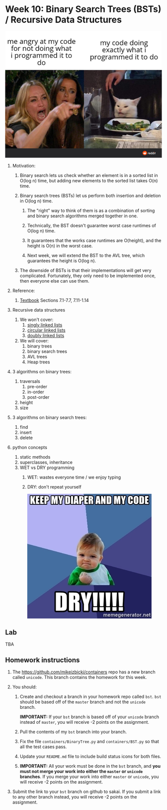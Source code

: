 # Week 10: Binary Search Trees (BSTs) / Recursive Data Structures

<img width=600px src=cgxof0jkru551.png />

<!--
<img src=l5nus3752l261.png />
-->

1. Motivation:
    1. Binary search lets us check whether an element is in a sorted list in O(log n) time,
       but adding new elements to the sorted list takes O(n) time.

    1. Binary search trees (BSTs) let us perform both insertion and deletion in O(log n) time.

        1. The "right" way to think of them is as a combination of sorting and binary search algorithms merged together in one.
    
        1. Technically, the BST doesn't guarantee worst case runtimes of O(log n) time.

        1. It guarantees that the works case runtimes are O(height), and the height is O(n) in the worst case.

        1. Next week, we will extend the BST to the AVL tree, which guarantees the height is O(log n).

    1. The downside of BSTs is that their implementations will get very complicated.
       Fortunately, they only need to be implemented once, then everyone else can use them.

1. Reference:
    1. [Textbook](https://runestone.academy/runestone/books/published/pythonds/index.html) Sections 7.1-7.7, 7.11-1.14

1. Recursive data structures
    1. We won't cover:
        1. [singly linked lists](https://www.youtube.com/watch?v=FSsriWQ0qYE&list=PL5tcWHG-UPH112e7AN7C-fwDVPVrt0wpV&index=5)
        1. [circular linked lists](https://www.youtube.com/watch?v=5WoNhm7sOnA&list=PL5tcWHG-UPH112e7AN7C-fwDVPVrt0wpV&index=19)
        1. [doubly linked lists](https://www.youtube.com/watch?v=8kptHdreaTA&list=PL5tcWHG-UPH112e7AN7C-fwDVPVrt0wpV&index=24)
    1. We will cover:
        1. binary trees
        1. binary search trees
        1. AVL trees
        1. Heap trees

1. 3 algorithms on binary trees:
    1. traversals
        1. pre-order
        1. in-order
        1. post-order
    1. height
    1. size

1. 3 algorithms on binary search trees:
    1. find
    2. insert
    3. delete

1. python concepts
    1. static methods
    1. superclasses, inheritance
    1. WET vs DRY programming
        1. WET: wastes everyone time / we enjoy typing
        1. DRY: don't repeat yourself

           <img src=keep-my-diaper-and-my-code-dry.jpg />

## Lab

TBA

## Homework instructions

1. The https://github.com/mikeizbicki/containers repo has a new branch called `unicode`.
   This branch contains the homework for this week.

1. You should:

    1. Create and checkout a branch in your homework repo called `bst`.
       `bst` should be based off of the `master` branch and not the `unicode` branch.

       **IMPORTANT:**
       If your `bst` branch is based off of your `unicode` branch instead of `master`,
       you will receive -2 points on the assignment.

    1. Pull the contents of my `bst` branch into your branch.

    1. Fix the file `containers/BinaryTree.py` and `containers/BST.py` so that all the test cases pass.

    1. Update your `README.md` file to include build status icons for both files.

    1. **IMPORTANT:**
       All your work must be done in the `bst` branch,
       and **you must not merge your work into either the `master` or `unicode` branches**.
       If you merge your work into either `master` or `unicode`, you will receive -2 points on the assignment.

1. Submit the link to your `bst` branch on github to sakai.
   If you submit a link to any other branch instead, you will receive -2 points on the assignment.
